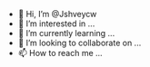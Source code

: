 - 👋 Hi, I’m @Jshveycw
- 👀 I’m interested in ...
- 🌱 I’m currently learning ...
- 💞️ I’m looking to collaborate on ...
- 📫 How to reach me ...

<!---
Jshveycw/Jshveycw is a ✨ special ✨ repository because its `README.md` (this file) appears on your GitHub profile.
You can click the Preview link to take a look at your changes.
--->
